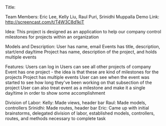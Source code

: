 Title: 

Team Members: Eric Lee, Kelly Liu, Raul Puri, Srinidhi Muppalla
Demo Link: http://screencast.com/t/T4W3C8d1kiT

Idea: This project is designed as an application to help our company control milestones for projects within an organization

Models and Description:
User
has name, email
Events
has title, description, start/end day/time
Project
has name, description of the project, and holds multiple events

Features:
Users can log in
Users can see all other projects of company
Event has one project - the idea is that these are kind of milestones for the projects
Project has multiple events
User can see when the event was started to see how long they've been working on that subsection of the project
User can also treat event as a milestone and make it a single day/time in order to show some accomplishment

Division of Labor:
Kelly: Made views, header bar
Raul: Made models, controllers
Srinidhi: Made routes, header bar
Eric:  Came up with initial brainstorms, delegated division of labor, established models, controllers, routes, and methods necessary to complete task


